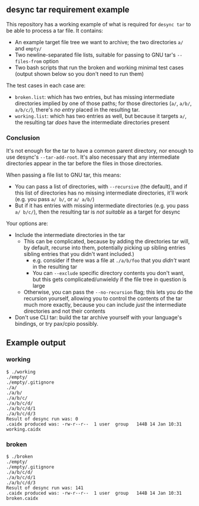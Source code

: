 ## desync tar requirement example

This repository has a working example of what is required for `desync tar` to
be able to process a tar file. It contains:

- An example target file tree we want to archive; the two directories `a/` and `empty/`
- Two newline-separated file lists, suitable for passing to GNU tar's `--files-from` option
- Two bash scripts that run the broken and working minimal test cases (output shown below so you don't need to run them)

The test cases in each case are:

  - `broken.list`: which has two entries, but has missing intermediate directories implied by one of those paths; for those
    directories (`a/`, `a/b/`, `a/b/c/`), there's _no entry_ placed in the resulting tar.
  - `working.list`: which has two entries as well, but because it targets `a/`, the resulting tar *does* have the intermediate
    directories present

### Conclusion

It's not enough for the tar to have a common parent directory, nor enough to use desync's `--tar-add-root`.
It's also necessary that any intermediate directories appear in the tar before the files in those directories.

When passing a file list to GNU tar, this means:

- You can pass a list of directories, with `--recursive` (the default), and if this list of directories has no missing intermediate directories, it'll work (e.g. you pass `a/ b/`, or `a/ a/b/`)
- But if it has entries with missing intermediate directories (e.g. you pass `a/ b/c/`), then the resulting tar is _not suitable_ as a target for desync

Your options are:

- Include the intermediate directories in the tar
  - This can be complicated, because by adding the directories tar will, by default, recurse into them, potentially picking
    up sibling entries sibling entries that you didn't want included.)
    - e.g. consider if there was a file at `./a/b/foo` that you _didn't_ want in the resulting tar
    - You can `--exclude` specific directory contents you don't want, but this gets complicated/unwieldy if the file tree in question is large
  - Otherwise, you can pass the `--no-recursion` flag; this lets you do the recursion yourself, allowing you to control the contents of the tar much more exactly, because you can include _just_ the intermediate directories and not their contents
- Don't use CLI tar: build the tar archive yourself with your language's bindings, or try pax/cpio possibly.

## Example output

### working

```
$ ./working
./empty/
./empty/.gitignore
./a/
./a/b/
./a/b/c/
./a/b/c/d/
./a/b/c/d/1
./a/b/c/d/3
Result of desync run was: 0
.caidx produced was: -rw-r--r--  1 user  group   144B 14 Jan 10:31 working.caidx
```

### broken

```
$ ./broken
./empty/
./empty/.gitignore
./a/b/c/d/
./a/b/c/d/1
./a/b/c/d/3
Result of desync run was: 141
.caidx produced was: -rw-r--r--  1 user  group   144B 14 Jan 10:31 broken.caidx
```
